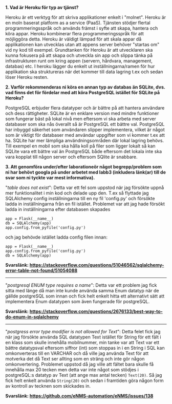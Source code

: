 **1. Vad är Heroku för typ av tjänst?**

Heroku är ett verktyg för att skriva applikationer enkelt i "molnet".
Heroku är en moln baserat platform as a service (PaaS). Tjänsten stödjer flertal programmeringsspråk och används främst i syfte att skapa, hantera och
köra appar. Heroku kombinerar flera programmeringsspråk för att möjliggöra detta. Heroku är väldigt lämpad för att skala appar då applikationen kan utvecklas utan att appens server behöver "startas om" vid ny kod till exempel.
Grundtanken för Heroku är att utvecklaren ska kunna fokusera på att skapa och utveckla sin app och slippa tänka på infrastrukturen runt om kring appen (servern, hårdvara, management, databas) etc.
I heroku lägger du enkelt ut inställningarna/ramen för hur applikation ska struktureras när det kommer till data lagring t.ex och sedan löser Heroku resten.


**2. Varför rekommenderas ni köra en annan typ av databas än SQLite, dvs. vad finns det för fördelar med att köra PostgreSQL istället för SQLite på Heroku?**

PostgreSQL erbjuder flera datatyper och är bättre på att hantera användare och dess rättigheter. SQLite är en enklare version med mindre funktioner som fungerar bäst på lokal nivå men eftersom vi ska arbeta med server databaser som ska nås överallt så är PostgreSQL ett bättre val. PostgreSQL har inbyggd säkerhet som användaren slipper implementera, vilket är något som är viktigt för databaser med användar uppgifter som vi kommer t.ex att ha.
SQLite har mer lämpliga användningsområden där lokal lagring behövs. Till exempel en mobil som ska hålla koll på filer som ligger lokalt så kan SQLite vara ett bättre val än PostgreSQL både eftersom det lokala inte ska vara kopplat till någon server och eftersom SQlite är snabbare.

**3. Att genomföra under/efter laborationeör något begrepp/problem som ni har behövt googla på under arbetet med labb3 (inkludera länk(ar) till de svar som ni tyckte var mest informativa).**

"*table does not exist*":
Detta var ett fel som uppstod när jag försökte uppnå mer funktionalitet i min kod och delade upp den. T.ex så flyttade jag SQLAlchemy config inställningarna till en ny fil 'config.py' och försökte ladda in inställningarna från en fil istället. Problemet var att jag hade försökt ladda in inställningarna efter databasen skapades
```
app = Flask(__name__)
db = SQLAlchemy(app)
app.config.from_pyfile('config.py')
```
och jag behövde istället ladda config filen innan:
```
app = Flask(__name__)
app.config.from_pyfile('config.py')
db = SQLAlchemy(app)
```
**Svarslänk: https://stackoverflow.com/questions/51046562/sqlalchemy-error-table-not-found/51054088**

---
"*postgresql ENUM type requires a name*": 
Detta var ett problem jag fick sitta med länge då man inte kunde använda samma Enum datatyp när de gällde postgreSQL som innan och fick helt enkelt hitta ett alternativt sätt att implementera Enum datatypen som även fungerade för postgreSQL.

**Svarslänk: https://stackoverflow.com/questions/2676133/best-way-to-do-enum-in-sqlalchemy**

---
"*postgress error type modifier is not allowed for Text*": Detta felet fick jag när jag försökte använda SQL datatypen Text istället för String för ett fält i en klass som skulle innehålla mobilnummer, min tanke var att Text var ett bättre datatypsval eftersom siffror (int) som stoppas in i en String i SQL kan omkonverteras till en VARCHAR och då ville jag använda Text för att motverka det då Text ser allting som en sträng och inte gör någon omkonvertering. Problemet uppstod då jag ville att fältet bara skulle få innehålla max 20 tecken men detta var inte något som stödjes i postgreSQL:s datatyp av Text (att ange max antal tecken) ```Text(20)```. Så jag fick helt enkelt använda ```String(20)``` och sedan i framtiden göra någon form av kontroll av tecknen som skickades in.

**Svarslänk: https://github.com/eNMS-automation/eNMS/issues/138**